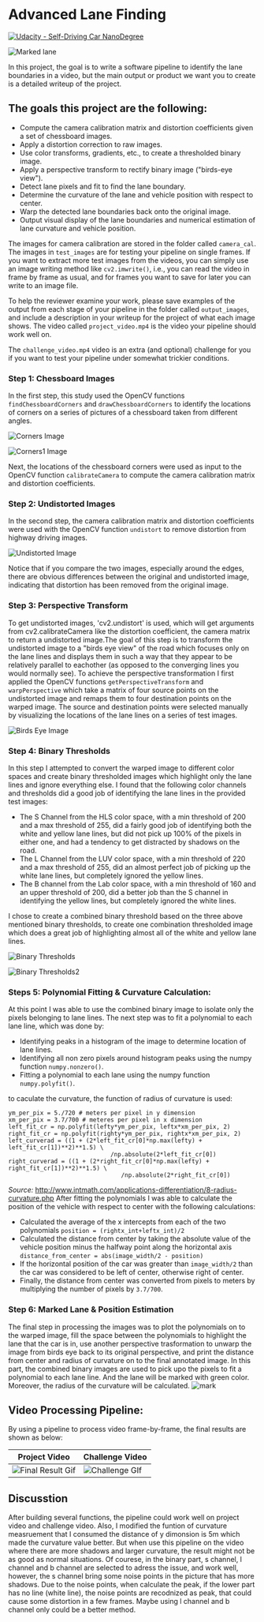 # Advanced Lane Finding
[![Udacity - Self-Driving Car NanoDegree](https://s3.amazonaws.com/udacity-sdc/github/shield-carnd.svg)](http://www.udacity.com/drive)

![Marked lane](./images/Highway-driving.gif)

In this project, the goal is to write a software pipeline to identify the lane boundaries in a video, but the main output or product we want you to create is a detailed writeup of the project.  



## The goals this project are the following:

* Compute the camera calibration matrix and distortion coefficients given a set of chessboard images.
* Apply a distortion correction to raw images.
* Use color transforms, gradients, etc., to create a thresholded binary image.
* Apply a perspective transform to rectify binary image ("birds-eye view").
* Detect lane pixels and fit to find the lane boundary.
* Determine the curvature of the lane and vehicle position with respect to center.
* Warp the detected lane boundaries back onto the original image.
* Output visual display of the lane boundaries and numerical estimation of lane curvature and vehicle position.

The images for camera calibration are stored in the folder called `camera_cal`.  The images in `test_images` are for testing your pipeline on single frames.  If you want to extract more test images from the videos, you can simply use an image writing method like `cv2.imwrite()`, i.e., you can read the video in frame by frame as usual, and for frames you want to save for later you can write to an image file.  

To help the reviewer examine your work, please save examples of the output from each stage of your pipeline in the folder called `output_images`, and include a description in your writeup for the project of what each image shows.    The video called `project_video.mp4` is the video your pipeline should work well on.  

The `challenge_video.mp4` video is an extra (and optional) challenge for you if you want to test your pipeline under somewhat trickier conditions.  

### Step 1: Chessboard Images
In the first step, this study used the OpenCV functions `findChessboardCorners` and `drawChessboardCorners` to identify the locations of corners on a series of pictures of a chessboard taken from different angles.

![Corners Image](./images/corners.png)

![Corners1 Image](./images/corners1.png)

Next, the locations of the chessboard corners were used as input to the OpenCV function `calibrateCamera` to compute the camera calibration matrix and distortion coefficients. 

### Step 2: Undistorted Images
In the second step, the camera calibration matrix and distortion coefficients were used with the OpenCV function `undistort` to remove distortion from highway driving images.

![Undistorted Image](./images/Undistored1.png)

Notice that if you compare the two images, especially around the edges, there are obvious differences between the original and undistorted image, indicating that distortion has been removed from the original image.

### Step 3: Perspective Transform
To get undistorted images, 'cv2.undistort' is used, which will get arguments from cv2.calibrateCamera like the distortion coefficient, the camera matrix to return a undistorted image.The goal of this step is to transform the undistorted image to a "birds eye view" of the road which focuses only on the lane lines and displays them in such a way that they appear to be relatively parallel to eachother (as opposed to the converging lines you would normally see). To achieve the perspective transformation I first applied the OpenCV functions `getPerspectiveTransform` and `warpPerspective` which take a matrix of four source points on the undistorted image and remaps them to four destination points on the warped image. The source and destination points were selected manually by visualizing the locations of the lane lines on a series of test images.

![Birds Eye Image](./images/birds5.png)

### Step 4: Binary Thresholds
In this step I attempted to convert the warped image to different color spaces and create binary thresholded images which highlight only the lane lines and ignore everything else. 
I found that the following color channels and thresholds did a good job of identifying the lane lines in the provided test images:
- The S Channel from the HLS color space, with a min threshold of 200 and a max threshold of 255, did a fairly good job of identifying both the white and yellow lane lines, but did not pick up 100% of the pixels in either one, and had a tendency to get distracted by shadows on the road.
- The L Channel from the LUV color space, with a min threshold of 220 and a max threshold of 255, did an almost perfect job of picking up the white lane lines, but completely ignored the yellow lines.
- The B channel from the Lab color space, with a min threshold of 160 and an upper threshold of 200, did a better job than the S channel in identifying the yellow lines, but completely ignored the white lines. 

I chose to create a combined binary threshold based on the three above mentioned binary thresholds, to create one combination thresholded image which does a great job of highlighting almost all of the white and yellow lane lines.

![Binary Thresholds](./images/slb2.png)

![Binary Thresholds2](./images/thresholds1.png)

### Steps 5: Polynomial Fitting & Curvature Calculation:
At this point I was able to use the combined binary image to isolate only the pixels belonging to lane lines. The next step was to fit a polynomial to each lane line, which was done by:
- Identifying peaks in a histogram of the image to determine location of lane lines.
- Identifying all non zero pixels around histogram peaks using the numpy function `numpy.nonzero()`.
- Fitting a polynomial to each lane using the numpy function `numpy.polyfit()`.

to caculate the curvature, the function of radius of curvature is used:
```
ym_per_pix = 5./720 # meters per pixel in y dimension
xm_per_pix = 3.7/700 # meteres per pixel in x dimension
left_fit_cr = np.polyfit(lefty*ym_per_pix, leftx*xm_per_pix, 2)
right_fit_cr = np.polyfit(righty*ym_per_pix, rightx*xm_per_pix, 2)
left_curverad = ((1 + (2*left_fit_cr[0]*np.max(lefty) + left_fit_cr[1])**2)**1.5) \
                             /np.absolute(2*left_fit_cr[0])
right_curverad = ((1 + (2*right_fit_cr[0]*np.max(lefty) + right_fit_cr[1])**2)**1.5) \
                                /np.absolute(2*right_fit_cr[0])
```
*Source:* http://www.intmath.com/applications-differentiation/8-radius-curvature.php
After fitting the polynomials I was able to calculate the position of the vehicle with respect to center with the following calculations:
- Calculated the average of the x intercepts from each of the two polynomials `position = (rightx_int+leftx_int)/2`
- Calculated the distance from center by taking the absolute value of the vehicle position minus the halfway point along the horizontal axis `distance_from_center = abs(image_width/2 - position)`
- If the horizontal position of the car was greater than `image_width/2` than the car was considered to be left of center, otherwise right of center.
- Finally, the distance from center was converted from pixels to meters by multiplying the number of pixels by `3.7/700`.

### Step 6: Marked Lane & Position Estimation
The final step in processing the images was to plot the polynomials on to the warped image, fill the space between the polynomials to highlight the lane that the car is in, use another perspective trasformation to unwarp the image from birds eye back to its original perspective, and print the distance from center and radius of curvature on to the final annotated image.
In this part, the combined binary images are used to pick upo the pixels to fit a polynomial to each lane line. And the lane will be marked with green color. Moreover, the radius of the curvature will be calculated.
![mark](./images/mark4.png)

## Video Processing Pipeline:

By using a pipeline to process video frame-by-frame, the final results are shown as below:


|Project Video|Challenge Video|
|-------------|-------------|
|![Final Result Gif](./images/Highway-driving.gif)|![Challenge GIf](./images/Highway-driving2.gif)|

## Discusstion
After building several functions, the pipeline could work well on project video and challenge video. Also, I modified the funtion of curvature measruement that I consumed the distance of y dimonsion is 5m which made the curvature value better. But when use this pipeline on the video where there are more shadows and larger curvature, the result might not be as good as normal situations. Of courese, in the binary part, s channel, l channel and b channel are selected to adress the issue, and work well, however, the s channel bring some noise points in the picture that has more shadows. Due to the noise points, when calculate the peak, if the lower part has no line (white line), the noise points are recodnized as peak, that could cause some distortion in a few frames. Maybe using l channel and b channel only could be a better method.